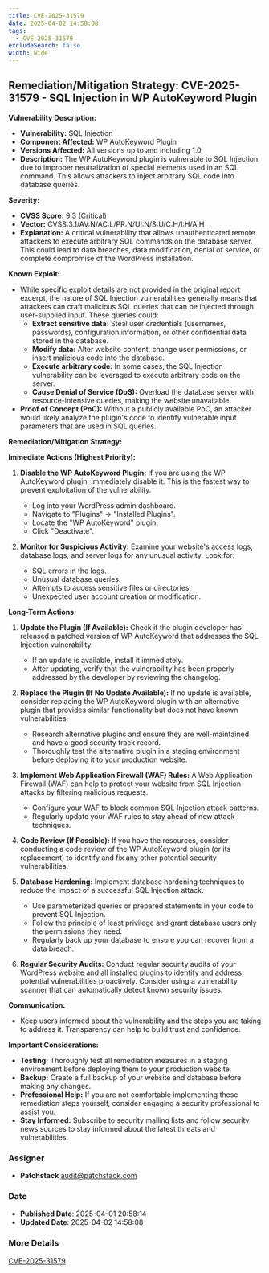 ```yaml
---
title: CVE-2025-31579
date: 2025-04-02 14:58:08
tags:
  - CVE-2025-31579
excludeSearch: false
width: wide
---
```


## Remediation/Mitigation Strategy: CVE-2025-31579 - SQL Injection in WP AutoKeyword Plugin

**Vulnerability Description:**

*   **Vulnerability:** SQL Injection
*   **Component Affected:** WP AutoKeyword Plugin
*   **Versions Affected:** All versions up to and including 1.0
*   **Description:** The WP AutoKeyword plugin is vulnerable to SQL Injection due to improper neutralization of special elements used in an SQL command. This allows attackers to inject arbitrary SQL code into database queries.

**Severity:**

*   **CVSS Score:** 9.3 (Critical)
*   **Vector:** CVSS:3.1/AV:N/AC:L/PR:N/UI:N/S:U/C:H/I:H/A:H
*   **Explanation:** A critical vulnerability that allows unauthenticated remote attackers to execute arbitrary SQL commands on the database server. This could lead to data breaches, data modification, denial of service, or complete compromise of the WordPress installation.

**Known Exploit:**

*   While specific exploit details are not provided in the original report excerpt, the nature of SQL Injection vulnerabilities generally means that attackers can craft malicious SQL queries that can be injected through user-supplied input.  These queries could:
    *   **Extract sensitive data:** Steal user credentials (usernames, passwords), configuration information, or other confidential data stored in the database.
    *   **Modify data:**  Alter website content, change user permissions, or insert malicious code into the database.
    *   **Execute arbitrary code:** In some cases, the SQL Injection vulnerability can be leveraged to execute arbitrary code on the server.
    *   **Cause Denial of Service (DoS):**  Overload the database server with resource-intensive queries, making the website unavailable.
*   **Proof of Concept (PoC):** Without a publicly available PoC, an attacker would likely analyze the plugin's code to identify vulnerable input parameters that are used in SQL queries.

**Remediation/Mitigation Strategy:**

**Immediate Actions (Highest Priority):**

1.  **Disable the WP AutoKeyword Plugin:** If you are using the WP AutoKeyword plugin, immediately disable it.  This is the fastest way to prevent exploitation of the vulnerability.
    *   Log into your WordPress admin dashboard.
    *   Navigate to "Plugins" -> "Installed Plugins".
    *   Locate the "WP AutoKeyword" plugin.
    *   Click "Deactivate".

2.  **Monitor for Suspicious Activity:** Examine your website's access logs, database logs, and server logs for any unusual activity.  Look for:
    *   SQL errors in the logs.
    *   Unusual database queries.
    *   Attempts to access sensitive files or directories.
    *   Unexpected user account creation or modification.

**Long-Term Actions:**

1.  **Update the Plugin (If Available):** Check if the plugin developer has released a patched version of WP AutoKeyword that addresses the SQL Injection vulnerability.
    *   If an update is available, install it immediately.
    *   After updating, verify that the vulnerability has been properly addressed by the developer by reviewing the changelog.

2.  **Replace the Plugin (If No Update Available):** If no update is available, consider replacing the WP AutoKeyword plugin with an alternative plugin that provides similar functionality but does not have known vulnerabilities.
    *   Research alternative plugins and ensure they are well-maintained and have a good security track record.
    *   Thoroughly test the alternative plugin in a staging environment before deploying it to your production website.

3.  **Implement Web Application Firewall (WAF) Rules:** A Web Application Firewall (WAF) can help to protect your website from SQL Injection attacks by filtering malicious requests.
    *   Configure your WAF to block common SQL Injection attack patterns.
    *   Regularly update your WAF rules to stay ahead of new attack techniques.

4.  **Code Review (If Possible):** If you have the resources, consider conducting a code review of the WP AutoKeyword plugin (or its replacement) to identify and fix any other potential security vulnerabilities.

5.  **Database Hardening:** Implement database hardening techniques to reduce the impact of a successful SQL Injection attack.
    *   Use parameterized queries or prepared statements in your code to prevent SQL Injection.
    *   Follow the principle of least privilege and grant database users only the permissions they need.
    *   Regularly back up your database to ensure you can recover from a data breach.

6.  **Regular Security Audits:** Conduct regular security audits of your WordPress website and all installed plugins to identify and address potential vulnerabilities proactively.  Consider using a vulnerability scanner that can automatically detect known security issues.

**Communication:**

*   Keep users informed about the vulnerability and the steps you are taking to address it.  Transparency can help to build trust and confidence.

**Important Considerations:**

*   **Testing:**  Thoroughly test all remediation measures in a staging environment before deploying them to your production website.
*   **Backup:**  Create a full backup of your website and database before making any changes.
*   **Professional Help:** If you are not comfortable implementing these remediation steps yourself, consider engaging a security professional to assist you.
*   **Stay Informed:**  Subscribe to security mailing lists and follow security news sources to stay informed about the latest threats and vulnerabilities.

### Assigner
- **Patchstack** <audit@patchstack.com>

### Date
- **Published Date**: 2025-04-01 20:58:14
- **Updated Date**: 2025-04-02 14:58:08

### More Details
[CVE-2025-31579](https://www.cvedetails.com/cve/CVE-2025-31579)